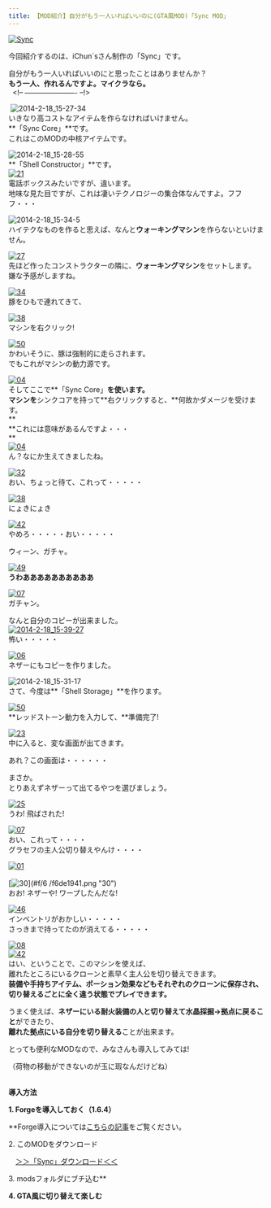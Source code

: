 ```yaml
---
title: 【MOD紹介】自分がもう一人いればいいのに(GTA風MOD)「Sync MOD」
---
```


[![Sync](https://cdn-ak.f.st-hatena.com/images/fotolife/s/sasigume/20210208/20210208131357.jpg)](#1/d/1d43cfdf.jpg "Sync")

今回紹介するのは、iChun\`sさん制作の「Sync」です。

自分がもう一人いればいいのにと思ったことはありませんか？  
**もう一人、作れるんですよ。マイクラなら。**   
  <!– ———————- –!>

 ![2014-2-18_15-27-34](https://cdn-ak.f.st-hatena.com/images/fotolife/s/sasigume/20210208/20210208151359.jpg)  
いきなり高コストなアイテムを作らなければいけません。  
**「Sync Core」**です。   
これはこのMODの中核アイテムです。

![2014-2-18_15-28-55](https://cdn-ak.f.st-hatena.com/images/fotolife/s/sasigume/20210208/20210208133721.jpg)  
**「Shell Constructor」**です。  
[![21](https://cdn-ak.f.st-hatena.com/images/fotolife/s/sasigume/20210208/20210208141934.png)](#6/1/6185d38a.png "21")  
電話ボックスみたいですが、違います。   
地味な見た目ですが、これは凄いテクノロジーの集合体なんですよ。フフフ・・・

![2014-2-18_15-34-5](https://cdn-ak.f.st-hatena.com/images/fotolife/s/sasigume/20210208/20210208175649.jpg)  
ハイテクなものを作ると思えば、なんと**ウォーキングマシン**を作らないといけません。

[![27](https://cdn-ak.f.st-hatena.com/images/fotolife/s/sasigume/20210208/20210208160711.png)](#c/7/c7a0261c.png "27")  
先ほど作ったコンストラクターの隣に、**ウォーキングマシン**をセットします。  
嫌な予感がしますね。

[![34](https://cdn-ak.f.st-hatena.com/images/fotolife/s/sasigume/20210208/20210208135037.png)](#4/6/468583c6.png "34")  
豚をひもで連れてきて、

[![38](https://cdn-ak.f.st-hatena.com/images/fotolife/s/sasigume/20210208/20210208163127.png)](#e/2/e20aa9a6.png "38")  
マシンを右クリック!

[![50](https://cdn-ak.f.st-hatena.com/images/fotolife/s/sasigume/20210208/20210208155300.png)](#b/9/b94b052b.png "50")  
かわいそうに、豚は強制的に走らされます。  
でもこれがマシンの動力源です。

[![04](https://cdn-ak.f.st-hatena.com/images/fotolife/s/sasigume/20210208/20210208154023.png)](#a/d/ad865b58.png "04")  
そしてここで**「Sync Core」**を使います。  
マシンを**シンクコアを持って**右クリックすると、**何故かダメージを受けます。  
**  
**これには意味があるんですよ・・・  
**  
[![04](https://cdn-ak.f.st-hatena.com/images/fotolife/s/sasigume/20210208/20210208144803.png)](#7/b/7b96b7f9.png "04")  
ん？なにか生えてきましたね。

[![32](https://cdn-ak.f.st-hatena.com/images/fotolife/s/sasigume/20210208/20210208160317.png)](#c/3/c39040ba.png "32")  
おい、ちょっと待て、これって・・・・・

[![38](https://cdn-ak.f.st-hatena.com/images/fotolife/s/sasigume/20210208/20210208124652.png)](#0/2/0217b99d.png "38")  
にょきにょき

[![42](https://cdn-ak.f.st-hatena.com/images/fotolife/s/sasigume/20210208/20210208145806.png)](#8/4/84033869.png "42")  
やめろ・・・・・おい・・・・・

ウィーン、ガチャ。

[![49](https://cdn-ak.f.st-hatena.com/images/fotolife/s/sasigume/20210208/20210208162359.png)](#d/8/d8962f30.png "49")  
**うわああああああああああ**

[![07](https://cdn-ak.f.st-hatena.com/images/fotolife/s/sasigume/20210208/20210208144013.png)](#7/3/738716cb.png "07")  
ガチャン。

なんと自分のコピーが出来ました。  
[![2014-2-18_15-39-27](https://cdn-ak.f.st-hatena.com/images/fotolife/s/sasigume/20210208/20210208143351.jpg)](#6/e/6e3fc5a1.jpg "2014-2-18_15-39-27")  
怖い・・・・・

[![06](https://cdn-ak.f.st-hatena.com/images/fotolife/s/sasigume/20210208/20210208151511.png)](#9/4/94dc93ba.png "06")  
ネザーにもコピーを作りました。

![2014-2-18_15-31-17](https://cdn-ak.f.st-hatena.com/images/fotolife/s/sasigume/20210208/20210208141049.jpg)  
さて、今度は**「Shell Storage」**を作ります。

[![50](https://cdn-ak.f.st-hatena.com/images/fotolife/s/sasigume/20210208/20210208131134.png)](#1/a/1ab8cc82.png "50")  
**レッドストーン動力を入力して、**準備完了!

[![23](https://cdn-ak.f.st-hatena.com/images/fotolife/s/sasigume/20210208/20210208141056.png)](#5/a/5a91ffef.png "23")  
中に入ると、変な画面が出てきます。

あれ？この画面は・・・・・・

まさか。  
とりあえずネザーって出てるやつを選びましょう。

[![25](https://cdn-ak.f.st-hatena.com/images/fotolife/s/sasigume/20210208/20210208160336.png)  
](#c/3/c3b1c48e.png "25")うわ! 飛ばされた!

[![07](https://cdn-ak.f.st-hatena.com/images/fotolife/s/sasigume/20210208/20210208143430.png)](#6/f/6f35e49e.png "07")  
おい、これって・・・・  
グラセフの主人公切り替えやんけ・・・・

[![01](https://cdn-ak.f.st-hatena.com/images/fotolife/s/sasigume/20210208/20210208132753.png)](#2/c/2cd369fd.png "01")  
[](#b/6/b6aa5987.png "27")  
[![30](https://cdn-ak.f.st-hatena.com/images/fotolife/s/sasigume/20210208/20210208175831.png)](#f/6
/f6de1941.png "30")  
おお! ネザーや! ワープしたんだな!

[![46](https://cdn-ak.f.st-hatena.com/images/fotolife/s/sasigume/20210208/20210208130949.png)](#1/8/1861dc1f.png "46")  
インベントリがおかしい・・・・・  
さっきまで持ってたのが消えてる・・・・・

[![08](https://cdn-ak.f.st-hatena.com/images/fotolife/s/sasigume/20210208/20210208145726.png)](#8/3/834c79a7.png "08")  
[![42](https://cdn-ak.f.st-hatena.com/images/fotolife/s/sasigume/20210208/20210208164813.png)](#e/6/e60bcb0c.png "42")  
はい、ということで、このマシンを使えば、  
離れたところにいるクローンと素早く主人公を切り替えできます。  
**装備や手持ちアイテム、ポーション効果などもそれぞれのクローンに保存され、  
切り替えるごとに全く違う状態でプレイできます。**

うまく使えば、**ネザーにいる耐火装備の人と切り替えて水晶採掘→拠点に戻ること**ができたり、  
**離れた拠点にいる自分を切り替える**ことが出来ます。

とっても便利なMODなので、みなさんも導入してみては!

（荷物の移動ができないのが玉に瑕なんだけどね）  
 

**導入方法**

**1\. Forgeを導入しておく（1.6.4）**

 **Forge導入については[こちらの記事](/minecraft-je/howto/install-forge/)をご覧ください。

2\. このMODをダウンロード

　[＞＞「Sync」ダウンロード＜＜](http://ichun.us/mods/sync/)

3\. modsフォルダにブチ込む**

**4\. GTA風に切り替えて楽しむ**
